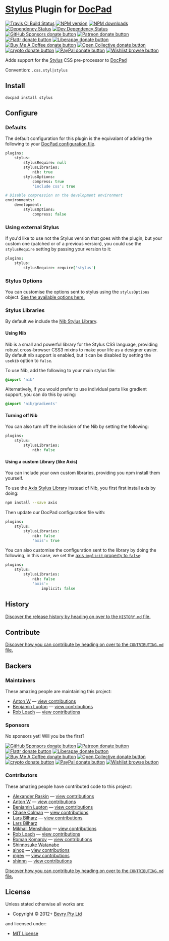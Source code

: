 # [Stylus](http://learnboost.github.io/stylus/) Plugin for [DocPad](http://docpad.org)

<!-- BADGES/ -->

<span class="badge-travisci"><a href="http://travis-ci.com/docpad/docpad-plugin-stylus" title="Check this project's build status on TravisCI"><img src="https://img.shields.io/travis/com/docpad/docpad-plugin-stylus/master.svg" alt="Travis CI Build Status" /></a></span>
<span class="badge-npmversion"><a href="https://npmjs.org/package/docpad-plugin-stylus" title="View this project on NPM"><img src="https://img.shields.io/npm/v/docpad-plugin-stylus.svg" alt="NPM version" /></a></span>
<span class="badge-npmdownloads"><a href="https://npmjs.org/package/docpad-plugin-stylus" title="View this project on NPM"><img src="https://img.shields.io/npm/dm/docpad-plugin-stylus.svg" alt="NPM downloads" /></a></span>
<span class="badge-daviddm"><a href="https://david-dm.org/docpad/docpad-plugin-stylus" title="View the status of this project's dependencies on DavidDM"><img src="https://img.shields.io/david/docpad/docpad-plugin-stylus.svg" alt="Dependency Status" /></a></span>
<span class="badge-daviddmdev"><a href="https://david-dm.org/docpad/docpad-plugin-stylus#info=devDependencies" title="View the status of this project's development dependencies on DavidDM"><img src="https://img.shields.io/david/dev/docpad/docpad-plugin-stylus.svg" alt="Dev Dependency Status" /></a></span>
<br class="badge-separator" />
<span class="badge-githubsponsors"><a href="https://github.com/sponsors/balupton" title="Donate to this project using GitHub Sponsors"><img src="https://img.shields.io/badge/github-donate-yellow.svg" alt="GitHub Sponsors donate button" /></a></span>
<span class="badge-patreon"><a href="https://patreon.com/bevry" title="Donate to this project using Patreon"><img src="https://img.shields.io/badge/patreon-donate-yellow.svg" alt="Patreon donate button" /></a></span>
<span class="badge-flattr"><a href="https://flattr.com/profile/balupton" title="Donate to this project using Flattr"><img src="https://img.shields.io/badge/flattr-donate-yellow.svg" alt="Flattr donate button" /></a></span>
<span class="badge-liberapay"><a href="https://liberapay.com/bevry" title="Donate to this project using Liberapay"><img src="https://img.shields.io/badge/liberapay-donate-yellow.svg" alt="Liberapay donate button" /></a></span>
<span class="badge-buymeacoffee"><a href="https://buymeacoffee.com/balupton" title="Donate to this project using Buy Me A Coffee"><img src="https://img.shields.io/badge/buy%20me%20a%20coffee-donate-yellow.svg" alt="Buy Me A Coffee donate button" /></a></span>
<span class="badge-opencollective"><a href="https://opencollective.com/bevry" title="Donate to this project using Open Collective"><img src="https://img.shields.io/badge/open%20collective-donate-yellow.svg" alt="Open Collective donate button" /></a></span>
<span class="badge-crypto"><a href="https://bevry.me/crypto" title="Donate to this project using Cryptocurrency"><img src="https://img.shields.io/badge/crypto-donate-yellow.svg" alt="crypto donate button" /></a></span>
<span class="badge-paypal"><a href="https://bevry.me/paypal" title="Donate to this project using Paypal"><img src="https://img.shields.io/badge/paypal-donate-yellow.svg" alt="PayPal donate button" /></a></span>
<span class="badge-wishlist"><a href="https://bevry.me/wishlist" title="Buy an item on our wishlist for us"><img src="https://img.shields.io/badge/wishlist-donate-yellow.svg" alt="Wishlist browse button" /></a></span>

<!-- /BADGES -->


Adds support for the [Stylus](http://learnboost.github.io/stylus/) CSS pre-processor to [DocPad](http://docpad.org)

Convention:  `.css.styl|stylus`


## Install

```
docpad install stylus
```


## Configure

### Defaults

The default configuration for this plugin is the equivalant of adding the following to your [DocPad configuration file](http://docpad.org/docs/config).

``` coffee
plugins:
	stylus:
		stylusRequire: null
		stylusLibraries:
			nib: true
		stylusOptions:
			compress: true
			'include css': true

# Disable compression on the development environment
environments:
	development:
		stylusOptions:
			compress: false
```

### Using external Stylus
If you'd like to use not the Stylus version that goes with the plugin, but your custom one (patched or of a previous version), you could use the `stylusRequire` setting by passing your version to it:

``` coffee
plugins:
	stylus:
		stylusRequire: require('stylus')
```

### Stylus Options
You can customise the options sent to stylus using the `stylusOptions` object. [See the available options here.](http://learnboost.github.io/stylus/docs/js.html)


### Stylus Libraries
By default we include the  [Nib Stylus Library](http://visionmedia.github.io/nib/).

#### Using Nib

Nib is a small and powerful library for the Stylus CSS language, providing robust cross-browser CSS3 mixins to make your life as a designer easier. By default nib support is enabled, but it can be disabled by setting the `useNib` option to `false`.

To use Nib, add the following to your main stylus file:
```css
@import 'nib'
```

Alternatively, if you would prefer to use individual parts like gradient support, you can do this by using:
```css
@import 'nib/gradients'
```

#### Turning off Nib

You can also turn off the inclusion of the Nib by setting the following:

``` coffee
plugins:
	stylus:
		stylusLibraries:
			nib: false
```


#### Using a custom Library (like Axis)

You can include your own custom libraries, providing you npm install them yourself.

To use the [Axis Stylus Library](http://roots.cx/axis/) instead of Nib, you first first install axis by doing:

``` bash
npm install --save axis
```

Then update our DocPad configuration file with:

``` coffee
plugins:
	stylus:
		stylusLibraries:
			nib: false
			'axis': true
```

You can also customise the configuration sent to the library by doing the following, in this case, we set the [axis `implicit` property to `false`](https://github.com/jenius/axis#usage):

``` coffee
plugins:
	stylus:
		stylusLibraries:
			nib: false
			'axis':
				implicit: false
```








<!-- HISTORY/ -->

<h2>History</h2>

<a href="https://github.com/docpad/docpad-plugin-stylus/blob/master/HISTORY.md#files">Discover the release history by heading on over to the <code>HISTORY.md</code> file.</a>

<!-- /HISTORY -->


<!-- CONTRIBUTE/ -->

<h2>Contribute</h2>

<a href="https://github.com/docpad/docpad-plugin-stylus/blob/master/CONTRIBUTING.md#files">Discover how you can contribute by heading on over to the <code>CONTRIBUTING.md</code> file.</a>

<!-- /CONTRIBUTE -->


<!-- BACKERS/ -->

<h2>Backers</h2>

<h3>Maintainers</h3>

These amazing people are maintaining this project:

<ul><li><a href="https://github.com/timaschew">Anton W</a> — <a href="https://github.com/docpad/docpad-plugin-stylus/commits?author=timaschew" title="View the GitHub contributions of Anton W on repository docpad/docpad-plugin-stylus">view contributions</a></li>
<li><a href="https://github.com/balupton">Benjamin Lupton</a> — <a href="https://github.com/docpad/docpad-plugin-stylus/commits?author=balupton" title="View the GitHub contributions of Benjamin Lupton on repository docpad/docpad-plugin-stylus">view contributions</a></li>
<li><a href="https://github.com/RobLoach">Rob Loach</a> — <a href="https://github.com/docpad/docpad-plugin-stylus/commits?author=RobLoach" title="View the GitHub contributions of Rob Loach on repository docpad/docpad-plugin-stylus">view contributions</a></li></ul>

<h3>Sponsors</h3>

No sponsors yet! Will you be the first?

<span class="badge-githubsponsors"><a href="https://github.com/sponsors/balupton" title="Donate to this project using GitHub Sponsors"><img src="https://img.shields.io/badge/github-donate-yellow.svg" alt="GitHub Sponsors donate button" /></a></span>
<span class="badge-patreon"><a href="https://patreon.com/bevry" title="Donate to this project using Patreon"><img src="https://img.shields.io/badge/patreon-donate-yellow.svg" alt="Patreon donate button" /></a></span>
<span class="badge-flattr"><a href="https://flattr.com/profile/balupton" title="Donate to this project using Flattr"><img src="https://img.shields.io/badge/flattr-donate-yellow.svg" alt="Flattr donate button" /></a></span>
<span class="badge-liberapay"><a href="https://liberapay.com/bevry" title="Donate to this project using Liberapay"><img src="https://img.shields.io/badge/liberapay-donate-yellow.svg" alt="Liberapay donate button" /></a></span>
<span class="badge-buymeacoffee"><a href="https://buymeacoffee.com/balupton" title="Donate to this project using Buy Me A Coffee"><img src="https://img.shields.io/badge/buy%20me%20a%20coffee-donate-yellow.svg" alt="Buy Me A Coffee donate button" /></a></span>
<span class="badge-opencollective"><a href="https://opencollective.com/bevry" title="Donate to this project using Open Collective"><img src="https://img.shields.io/badge/open%20collective-donate-yellow.svg" alt="Open Collective donate button" /></a></span>
<span class="badge-crypto"><a href="https://bevry.me/crypto" title="Donate to this project using Cryptocurrency"><img src="https://img.shields.io/badge/crypto-donate-yellow.svg" alt="crypto donate button" /></a></span>
<span class="badge-paypal"><a href="https://bevry.me/paypal" title="Donate to this project using Paypal"><img src="https://img.shields.io/badge/paypal-donate-yellow.svg" alt="PayPal donate button" /></a></span>
<span class="badge-wishlist"><a href="https://bevry.me/wishlist" title="Buy an item on our wishlist for us"><img src="https://img.shields.io/badge/wishlist-donate-yellow.svg" alt="Wishlist browse button" /></a></span>

<h3>Contributors</h3>

These amazing people have contributed code to this project:

<ul><li><a href="https://github.com/intval">Alexander Raskin</a> — <a href="https://github.com/docpad/docpad-plugin-stylus/commits?author=intval" title="View the GitHub contributions of Alexander Raskin on repository docpad/docpad-plugin-stylus">view contributions</a></li>
<li><a href="https://github.com/timaschew">Anton W</a> — <a href="https://github.com/docpad/docpad-plugin-stylus/commits?author=timaschew" title="View the GitHub contributions of Anton W on repository docpad/docpad-plugin-stylus">view contributions</a></li>
<li><a href="https://github.com/balupton">Benjamin Lupton</a> — <a href="https://github.com/docpad/docpad-plugin-stylus/commits?author=balupton" title="View the GitHub contributions of Benjamin Lupton on repository docpad/docpad-plugin-stylus">view contributions</a></li>
<li><a href="https://github.com/chase">Chase Colman</a> — <a href="https://github.com/docpad/docpad-plugin-stylus/commits?author=chase" title="View the GitHub contributions of Chase Colman on repository docpad/docpad-plugin-stylus">view contributions</a></li>
<li><a href="https://github.com/lbilharz">Lars Bilharz</a> — <a href="https://github.com/docpad/docpad-plugin-stylus/commits?author=lbilharz" title="View the GitHub contributions of Lars Bilharz on repository docpad/docpad-plugin-stylus">view contributions</a></li>
<li><a href="http://rplan.com">Lars Bilharz</a></li>
<li><a href="https://github.com/ixth">Mikhail Menshikov</a> — <a href="https://github.com/docpad/docpad-plugin-stylus/commits?author=ixth" title="View the GitHub contributions of Mikhail Menshikov on repository docpad/docpad-plugin-stylus">view contributions</a></li>
<li><a href="https://github.com/RobLoach">Rob Loach</a> — <a href="https://github.com/docpad/docpad-plugin-stylus/commits?author=RobLoach" title="View the GitHub contributions of Rob Loach on repository docpad/docpad-plugin-stylus">view contributions</a></li>
<li><a href="https://github.com/kizu">Roman Komarov</a> — <a href="https://github.com/docpad/docpad-plugin-stylus/commits?author=kizu" title="View the GitHub contributions of Roman Komarov on repository docpad/docpad-plugin-stylus">view contributions</a></li>
<li><a href="http://shinnn.github.io">Shinnosuke Watanabe</a></li>
<li><a href="https://github.com/ainop">ainop</a> — <a href="https://github.com/docpad/docpad-plugin-stylus/commits?author=ainop" title="View the GitHub contributions of ainop on repository docpad/docpad-plugin-stylus">view contributions</a></li>
<li><a href="https://github.com/mjrev">mjrev</a> — <a href="https://github.com/docpad/docpad-plugin-stylus/commits?author=mjrev" title="View the GitHub contributions of mjrev on repository docpad/docpad-plugin-stylus">view contributions</a></li>
<li><a href="https://github.com/shinnn">shinnn</a> — <a href="https://github.com/docpad/docpad-plugin-stylus/commits?author=shinnn" title="View the GitHub contributions of shinnn on repository docpad/docpad-plugin-stylus">view contributions</a></li></ul>

<a href="https://github.com/docpad/docpad-plugin-stylus/blob/master/CONTRIBUTING.md#files">Discover how you can contribute by heading on over to the <code>CONTRIBUTING.md</code> file.</a>

<!-- /BACKERS -->


<!-- LICENSE/ -->

<h2>License</h2>

Unless stated otherwise all works are:

<ul><li>Copyright &copy; 2012+ <a href="http://bevry.me">Bevry Pty Ltd</a></li></ul>

and licensed under:

<ul><li><a href="http://spdx.org/licenses/MIT.html">MIT License</a></li></ul>

<!-- /LICENSE -->
